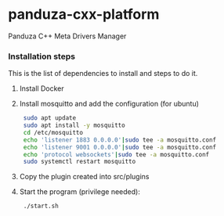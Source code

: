 # panduza-cxx-platform
Panduza C++ Meta Drivers Manager 

### Installation steps

This is the list of dependencies to install and steps to do it.
1. Install Docker 
    
2. Install mosquitto and add the configuration (for ubuntu)
   ```sh
    sudo apt update
    sudo apt install -y mosquitto
    cd /etc/mosquitto	
    echo 'listener 1883 0.0.0.0'|sudo tee -a mosquitto.conf 
    echo 'listener 9001 0.0.0.0'|sudo tee -a mosquitto.conf 
    echo 'protocol websockets'|sudo tee -a mosquitto.conf 
    sudo systemctl restart mosquitto
   ```

3. Copy the plugin created into src/plugins

4. Start the program (privilege needed):
   ```sh
    ./start.sh
   ```
